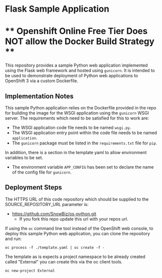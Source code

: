 # Flask Sample Application
# ** Openshift Online Free Tier Does NOT allow the Docker Build Strategy **

This repository provides a sample Python web application implemented using the Flask web framework and hosted using ``gunicorn``. It is intended to be used to demonstrate deployment of Python web applications to OpenShift 3 via a custom Dockerfile. 

## Implementation Notes

This sample Python application relies on the Dockerfile provided in the repo for building the image for the WSGI application using the ``gunicorn`` WSGI server. The requirements which need to be satisfied for this to work are:

* The WSGI application code file needs to be named ``wsgi.py``.
* The WSGI application entry point within the code file needs to be named ``application``.
* The ``gunicorn`` package must be listed in the ``requirements.txt`` file for ``pip``.

In addition, there is a section in the template yaml to allow environment variables to be set.

* The environment variable ``APP_CONFIG`` has been set to declare the name of the config file for ``gunicorn``.

## Deployment Steps

The HTTPS URL of this code repository which should be supplied to the SOURCE_REPOSITORY_URL parameter is:

* https://github.com/SnowBiz/os-python.git
    * If you fork this repo update this url with your repos url.

If using the ``oc`` command line tool instead of the OpenShift web console, to deploy this sample Python web application, you can clone the repository and run:

```
oc process -f ./template.yaml | oc create -f -
```

The template as is expects a project namespace to be already created called "External" you can create this via the oc client tools.
```
oc new-project External
```
